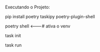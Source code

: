 Executando o Projeto:

pip install poetry taskipy poetry-plugin-shell

poetry shell <---# ativa o venv

task init

task run